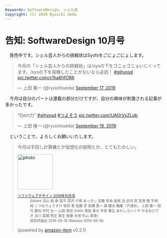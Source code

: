 ```yaml
---
Keywords: SoftwareDesign, シェル芸
Copyright: (C) 2019 Ryuichi Ueda
---
```


# 告知: SoftwareDesign 10月号

　発売中です。シェル芸人からの挑戦状はSysfsをごにょごにょします。

<blockquote class="twitter-tweet" data-partner="tweetdeck"><p lang="ja" dir="ltr">今月の「シェル芸人からの挑戦状」は/sysの下をゴニョゴニョいじくってます。/sysの下を探検したことがないなら必読！ <a href="https://twitter.com/hashtag/gihyosd?src=hash&amp;ref_src=twsrc%5Etfw">#gihyosd</a> <a href="https://t.co/c1ha6hfOR6">pic.twitter.com/c1ha6hfOR6</a></p>&mdash; 上田 隆一 (@ryuichiueda) <a href="https://twitter.com/ryuichiueda/status/1173924246789083136?ref_src=twsrc%5Etfw">September 17, 2019</a></blockquote>
<script async src="https://platform.twitter.com/widgets.js" charset="utf-8"></script>

　今月は自分のパートは連載の部分だけですが、自分の興味が刺激される記事が多かったです。

<blockquote class="twitter-tweet" data-partner="tweetdeck"><p lang="ja" dir="ltr">&quot;Eject力&quot; <a href="https://twitter.com/hashtag/gihyosd?src=hash&amp;ref_src=twsrc%5Etfw">#gihyosd</a> <a href="https://twitter.com/hashtag/%E3%81%A4%E3%82%88%E3%81%9D%E3%81%86?src=hash&amp;ref_src=twsrc%5Etfw">#つよそう</a> <a href="https://t.co/UAGrVxZLqb">pic.twitter.com/UAGrVxZLqb</a></p>&mdash; 上田 隆一 (@ryuichiueda) <a href="https://twitter.com/ryuichiueda/status/1174311747206803456?ref_src=twsrc%5Etfw">September 18, 2019</a></blockquote>
<script async src="https://platform.twitter.com/widgets.js" charset="utf-8"></script>

　ということで、よろしくお願いいたします。

<blockquote class="twitter-tweet" data-partner="tweetdeck"><p lang="ja" dir="ltr">今月は手回し計算機とか仮想化の説明とか、とてもたのしい。

<div class="card">
  <div class="row no-gutters">
    <div class="col-md-2">
      <a class="item url" href="https://www.amazon.co.jp/exec/obidos/ASIN/B07W47BVVC/ryuichiueda-22"><img src="https://images-fe.ssl-images-amazon.com/images/I/516RhiNFkfL._SL160_.jpg" width="113" alt="photo"></a>
    </div>
    <div class="col-md-10">
      <div class="card-body">
        <dl class="fn" style="font-size:80%">
          <dt><a href="https://www.amazon.co.jp/exec/obidos/ASIN/B07W47BVVC/ryuichiueda-22">ソフトウェアデザイン 2019年10月号</a></dt>
          <dd>[tatane 羽山 純 泰 昌平 深沢 千尋 あっきぃ 安藤 幸央 結城 浩 武内 覚 宮原 徹 平林 純 くつなりょうすけ 坂井 恵 佐藤 学 高橋 憲一 森 健太 職業「戸倉彩」 上田 隆一 田代 勝也 中村 壮一 山田 泰宏 mattn 青田 直大 中島 雅弘 あわしろいくや やまねひでき 古川 菜摘 明主 那生 後藤 大地 杉山 貴章]</dd>
          <dd>技術評論社 2019-09-18 (Release 2019-09-18)</dd>
        </dl>
        <p class="powered-by" >(powered by <a href="https://github.com/spiegel-im-spiegel/amazon-item" >amazon-item</a> v0.2.1)</p>
      </div>
    </div>
  </div>
</div>
